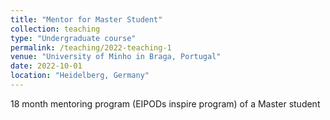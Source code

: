 ```yaml
---
title: "Mentor for Master Student"
collection: teaching
type: "Undergraduate course"
permalink: /teaching/2022-teaching-1
venue: "University of Minho in Braga, Portugal"
date: 2022-10-01
location: "Heidelberg, Germany"
---
```


18 month mentoring program (EIPODs inspire program) of a Master student 


